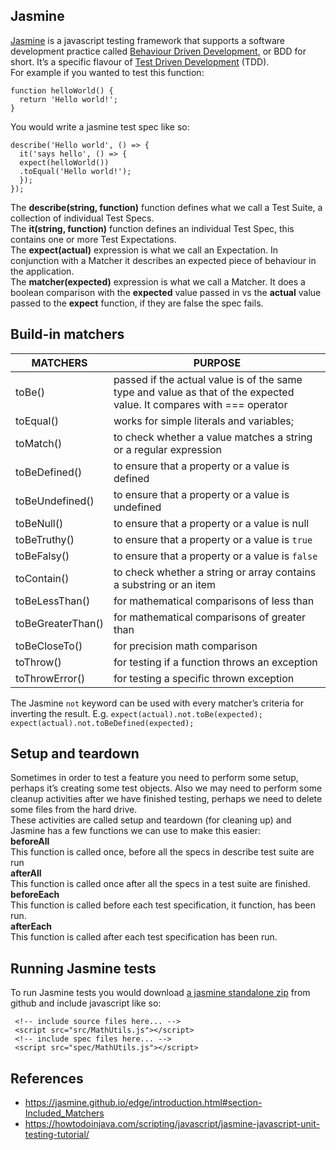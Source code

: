 ## Jasmine

[Jasmine](https://jasmine.github.io/) is a javascript testing framework that supports a software development practice called
[Behaviour Driven Development](https://en.wikipedia.org/wiki/Behavior-driven_development), or BDD for short. It’s a specific flavour of [Test Driven Development](https://en.wikipedia.org/wiki/Test-driven_development) (TDD).<br/>
For example if you wanted to test this function:
```
function helloWorld() {
  return 'Hello world!';
} 
```
You would write a jasmine test spec like so:
```
describe('Hello world', () => { 
  it('says hello', () => { 
  expect(helloWorld()) 
  .toEqual('Hello world!'); 
  });
});
```
The **describe(string, function)** function defines what we call a Test Suite, a collection of
individual Test Specs.<br/>
The **it(string, function)** function defines an individual Test Spec, this contains one or more
Test Expectations.<br/>
The **expect(actual)** expression is what we call an Expectation. In conjunction with a Matcher it
describes an expected piece of behaviour in the application.<br/>
The **matcher(expected)** expression is what we call a Matcher. It does a boolean comparison with
the **expected** value passed in vs the **actual** value passed to the **expect** function, if they are false
the spec fails.

## Build-in matchers

MATCHERS         | PURPOSE
------------     | -------------
toBe()           | passed if the actual value is of the same type and value as that of the expected value. It compares with === operator
toEqual()        | works for simple literals and variables;
toMatch()        | to check whether a value matches a string or a regular expression
toBeDefined()    | to ensure that a property or a value is defined
toBeUndefined()  | to ensure that a property or a value is undefined
toBeNull()       | to ensure that a property or a value is null
toBeTruthy()     | to ensure that a property or a value is `true`
toBeFalsy()      | to ensure that a property or a value is `false`
toContain()      | to check whether a string or array contains a substring or an item
toBeLessThan()   | for mathematical comparisons of less than
toBeGreaterThan()| for mathematical comparisons of greater than
toBeCloseTo()    | for precision math comparison
toThrow()        | for testing if a function throws an exception
toThrowError()   | for testing a specific thrown exception

The Jasmine `not` keyword can be used with every matcher’s criteria for inverting the result. 
E.g.
`expect(actual).not.toBe(expected);`<br/>
`expect(actual).not.toBeDefined(expected);`

## Setup and teardown
Sometimes in order to test a feature you need to perform some setup, perhaps it’s creating some test
objects. Also we may need to perform some cleanup activities after we have finished testing,
perhaps we need to delete some files from the hard drive.<br/>
These activities are called setup and teardown (for cleaning up) and Jasmine has a few functions we
can use to make this easier:<br/>
**beforeAll**<br/>
This function is called once, before all the specs in describe test suite are run<br/>
**afterAll**<br/>
This function is called once after all the specs in a test suite are finished.<br/>
**beforeEach**<br/>
This function is called before each test specification, it function, has been run.<br/>
**afterEach**<br/>
This function is called after each test specification has been run.<br/>

## Running Jasmine tests
To run Jasmine tests you would download [a jasmine standalone zip](https://github.com/jasmine/jasmine/releases) from github and include javascript like so: 
```
 <!-- include source files here... -->
 <script src="src/MathUtils.js"></script>
 <!-- include spec files here... -->
 <script src="spec/MathUtils.js"></script>
```

## References
* <https://jasmine.github.io/edge/introduction.html#section-Included_Matchers>
* <https://howtodoinjava.com/scripting/javascript/jasmine-javascript-unit-testing-tutorial/>
